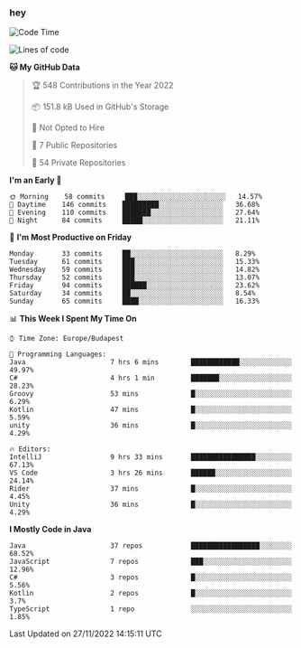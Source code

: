 ### hey

<!--START_SECTION:waka-->
![Code Time](http://img.shields.io/badge/Code%20Time-827%20hrs%2036%20mins-blue)

![Lines of code](https://img.shields.io/badge/From%20Hello%20World%20I%27ve%20Written-568%20Thousand%20lines%20of%20code-blue)

**🐱 My GitHub Data** 

> 🏆 548 Contributions in the Year 2022
 > 
> 📦 151.8 kB Used in GitHub's Storage 
 > 
> 🚫 Not Opted to Hire
 > 
> 📜 7 Public Repositories 
 > 
> 🔑 54 Private Repositories  
 > 
**I'm an Early 🐤** 

```text
🌞 Morning    58 commits     ███░░░░░░░░░░░░░░░░░░░░░░   14.57% 
🌆 Daytime    146 commits    █████████░░░░░░░░░░░░░░░░   36.68% 
🌃 Evening    110 commits    ███████░░░░░░░░░░░░░░░░░░   27.64% 
🌙 Night      84 commits     █████░░░░░░░░░░░░░░░░░░░░   21.11%

```
📅 **I'm Most Productive on Friday** 

```text
Monday       33 commits     ██░░░░░░░░░░░░░░░░░░░░░░░   8.29% 
Tuesday      61 commits     ███░░░░░░░░░░░░░░░░░░░░░░   15.33% 
Wednesday    59 commits     ███░░░░░░░░░░░░░░░░░░░░░░   14.82% 
Thursday     52 commits     ███░░░░░░░░░░░░░░░░░░░░░░   13.07% 
Friday       94 commits     ██████░░░░░░░░░░░░░░░░░░░   23.62% 
Saturday     34 commits     ██░░░░░░░░░░░░░░░░░░░░░░░   8.54% 
Sunday       65 commits     ████░░░░░░░░░░░░░░░░░░░░░   16.33%

```


📊 **This Week I Spent My Time On** 

```text
⌚︎ Time Zone: Europe/Budapest

💬 Programming Languages: 
Java                     7 hrs 6 mins        ████████████░░░░░░░░░░░░░   49.97% 
C#                       4 hrs 1 min         ███████░░░░░░░░░░░░░░░░░░   28.23% 
Groovy                   53 mins             █░░░░░░░░░░░░░░░░░░░░░░░░   6.29% 
Kotlin                   47 mins             █░░░░░░░░░░░░░░░░░░░░░░░░   5.59% 
unity                    36 mins             █░░░░░░░░░░░░░░░░░░░░░░░░   4.29%

🔥 Editors: 
IntelliJ                 9 hrs 33 mins       ████████████████░░░░░░░░░   67.13% 
VS Code                  3 hrs 26 mins       ██████░░░░░░░░░░░░░░░░░░░   24.14% 
Rider                    37 mins             █░░░░░░░░░░░░░░░░░░░░░░░░   4.45% 
Unity                    36 mins             █░░░░░░░░░░░░░░░░░░░░░░░░   4.29%

```

**I Mostly Code in Java** 

```text
Java                     37 repos            █████████████████░░░░░░░░   68.52% 
JavaScript               7 repos             ███░░░░░░░░░░░░░░░░░░░░░░   12.96% 
C#                       3 repos             █░░░░░░░░░░░░░░░░░░░░░░░░   5.56% 
Kotlin                   2 repos             █░░░░░░░░░░░░░░░░░░░░░░░░   3.7% 
TypeScript               1 repo              ░░░░░░░░░░░░░░░░░░░░░░░░░   1.85%

```



 Last Updated on 27/11/2022 14:15:11 UTC
<!--END_SECTION:waka-->
